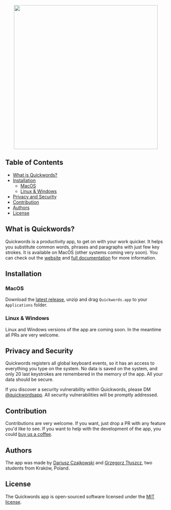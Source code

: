 <p align="center"><a href="https://quickwords.co"><img width="450" src="https://quickwords.co/assets/logo.svg"></a></p>

## Table of Contents
- [What is Quickwords?](#what-is-quickwords)
- [Installation](#installation)
    - [MacOS](#macos)
    - [Linux & Windows](#linux--windows)
- [Privacy and Security](#privacy-and-security)
- [Contribution](#contribution)
- [Authors](#authors)
- [License](#license)

## What is Quickwords?
Quickwords is a productivity app, to get on with your work quicker. It helps you substitute common words, phrases and paragraphs with just few key strokes. It is available on MacOS (other systems coming very soon).
You can check out the [website](https://quickwords.co) and [full documentation](https://quickwords.co/docs) for more information.

## Installation
### MacOS
Download the [latest release](https://github.com/quickwords/quickwords/releases/latest), unzip and drag `Quickwords.app` to your `Applications` folder.

### Linux & Windows
Linux and Windows versions of the app are coming soon. In the meantime all PRs are very welcome.

## Privacy and Security
Quickwords registers all global keyboard events, so it has an access to everything you type on the system. No data is saved on the system, and only 20 last keystrokes are remembered in the memory of the app. All your data should be secure.

If you discover a security vulnerability within Quickwords, please DM [@quickwordsapp](https://twitter.com/quickwordsapp). All security vulnerabilities will be promptly addressed.

## Contribution
Contributions are very welcome. If you want, just drop a PR with any feature you'd like to see. If you want to help with the development of the app, you could [buy us a coffee](https://www.patreon.com/quickwords).

## Authors
The app was made by [Dariusz Czajkowski](https://dczajkowski.com/) and [Grzegorz Tłuszcz](https://github.com/gtluszcz), two students from Kraków, Poland.

## License
The Quickwords app is open-sourced software licensed under the [MIT license](https://opensource.org/licenses/MIT).
